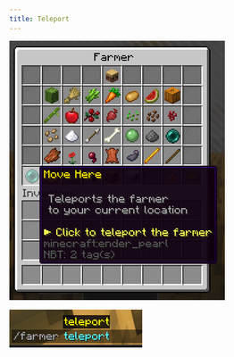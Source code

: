 ```yaml
---
title: Teleport
---
```


![Teleport Item](../../../../assets/sfarmer/en/teleport-item.png "Teleport Item")

![Teleport Command](../../../../assets/sfarmer/en/teleport-cmd.png "Teleport Command")
